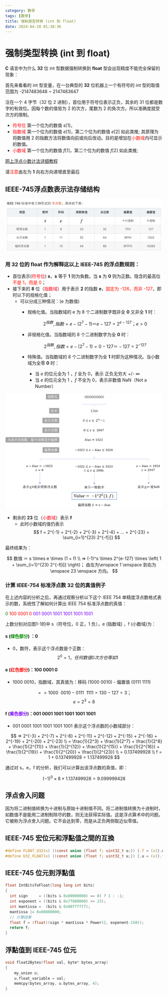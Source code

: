 ```yaml
---
category: 數學
tags: [數學]
title: 强制类型转换 (int 到 float)
date: 2024-04-28 01:38:36
---
```


<style>
  table {
    width: 100%git clone https://github.com/hkdickyko/hkdickyko.github.io
    }
  td {
    vertical-align: center;
  }
  table.inputT{
    margin: 10px;
    width: auto;
    margin-left: auto;
    margin-right: auto;
    border: none;
  }
  input{
    text-align: center;
    padding: 0px 10px;
  }
  iframe{
    width: 100%;
    display: block;
    border-style:none;
  }
</style>

# 强制类型转换 (int 到 float)

**C** 语言中为什么 **32** 位 int 型数据强制转换到 **float** 型会出现精度不能完全保留的现象：

首先来看看的 int 型变量，在一台典型的 **32** 位机器上一个有符号的 int 型的取值范围为 -2147483648 ~ 2147483647 

注在一个 4 字节（32 位 2 进制），首位用于符号位表示正负，其余的 31 位都是数字的有效位。因每个数的值皆为 2 的次方，尾数为 2 的負次方。所以准确度就受次方的限制。

 - <font color="#FF0010">符号位</font> 第一个位为的数值 $s[1]$， 
 - <font color="#FF0010">指数域</font> 第一个位为的数值 $e[1]$，第二个位为的数值 $e[2]$ 如此类推; 其原理为将数值用 2 的指数方法将数值向前或向后改动。目的是增加在<font color="#FF1000">小数域</font>内可显示的数值。
 - <font color="#FF0010">小数域</font> 第一个位为的数值 $f[1]$，第二个位为的数值 $f[2]$ 如此类推;

[网上浮点小数计法详细教程](https://m.youtube.com/watch?v=RuKkePyo9zk)

请<font color="#FF1000">注意</font>由左为 **1** 向右方向递增直至最后

## IEEE-745浮点数表示法存储结构

![Alt x](../assets/img/math/ieeetable.png)


### 用 32 位的 float 作为解释这以上 **IEEE-745** 的浮点数规则：

- 首位表示(<font color="#FF0010">符号位</font>) **s**，**s** 等于 **1** 则为負数。当 **s** 为 **0** 则为正数。隐含的最高位<font color="#FF1000">不是 1，而是 0</font>；
- 接下来的 **8** 位（<font color="#FF0010">指数域</font>）用于表示 **2** 的指数 **e**，<font color="#FF1000">固定为 -126，而非 -127</font>，即时以下的规格化值；
  - 可以分成三种情况：(e 为数值)
    - 规格化值。当指数域的 e 为 8 个二进制数字既非全 **0** 又非全 **1** 时：
    
        $$ 2^{指数} ,  指数 = e - (2^7 - 1) ＝ e - 127 = 2^{e-127}； e>0 $$
    - 非规格化值。当指数域的 8 个二进制数字为全 **0** 时：
    
        $$ 2^{指数} ,  指数 = e - (2^7 - 1) = 0 - 127 ＝ -127 = 2^{-127} $$
        
    - 特殊值。当指数域的 8 个二进制数字为全 **1** 时即为这种情况。当小数域为全零 **0** 时：
      - 当 $e$ 的位元全为 1 ，$f$ 全为 0，表示 正负无穷大 +/- ∞
      - 当 $e$ 的位元全为 1 ，$f$ 不全为 0，表示非数值 NaN（Not a Number）

![Alt x](../assets/img/math/ieeeindex.png)
      
- 剩余的 **23** 位（<font color="#FF0010">小数域</font>）表示 **f**
  - 此时小数域的值仍表示
     $$ f = 2^{-1} + 2^{-2} + 2^{-3} + 2^{-4} + ... + 2^{-23} = \sum_{i=1}^{23} 2^{-f[i]} $$

最终结果为：

$$ 数值 ＝ s \times e \times (1 + f) \\
  => (-1)^s \times 2^{e-127} \times \left( 1 + \sum_{i=1}^{23} 2^{-f[i]} \right)； 由左为\enspace 1 \enspace 到右为 \enspace 23 \enspace 方向。
 $$

### 计算 IEEE-754 标准浮点数 32 位的真值例子

在上述内容的分析之后，再通过观察分析以下这个 IEEE 754 单精度浮点数格式表示的数，系统性了解如何计算出 IEEE 754 标准浮点数的真值：

<font color="#008800">0</font> <font color="#FF0000">100 0001 0</font> <font color="#7800FF">001 0001 1001 1001 1001 1001</font>

上数分别对应图1-1的中 s（符号位，0 正，1 负），e (指数域) ，f (小数域)为：

#### s (<font color="#008800">绿色部分</font>) ：0

 - 0，数符，表示这个浮点数是个正数：
  $$ 2^0 = 1，任何数值 0 次方也等如 1 $$

#### e (<font color="#FF0000">红色部分</font>)：100 0001 0

 - 1000 0010，指数域，其真值为：移码 (1000 0010) - 偏置值 (0111 1111) 

  $$ => 1000 \enspace 0010 - 0111 \enspace 1111 = 130 - 127 = 3；$$
  $$ e = 2^3 = 8 $$

#### f (<font color="#7800FF">紫色部分</font>)：001 0001 1001 1001 1001 1001

 - 001 0001 1001 1001 1001 1001 表示这个浮点数的小数域部分：

  $$ => 2^{-3} + 2^{-7} + 2^{-8} + 2^{-11} + 2^{-12} + 2^{-15} + 2^{-16} + 2^{-19} + 2^{-20} + 2^{-23} \\
= \frac{1}{2^3} + \frac{1}{2^7} + \frac{1}{2^8} + \frac{1}{2^{11}} + \frac{1}{2^{12}} + \frac{1}{2^{15}} +  \frac{1}{2^{16}} + \frac{1}{2^{19}} + \frac{1}{2^{20}} + \frac{1}{2^{23}} \\
 = 0.137499928 \\
 f = 1 + 0.137499928 = 1.137499928 $$

通过对 s，e，f 的分析，我们可以计算出该浮点数的真值，即：

$$ (-1)^0 \times 8 \times 1.137499928 = 9.099999428 $$ 

## 浮点舍入问题

因为将二进制值转换为十进制与原始十进制值不同。将二进制值转换为十进制时，如数值不是能用二进制制除尽的数，则无法获得实际值。这是浮点算术中的问题。它被称为浮点舍入问题。它不会达到零，而是从正负两侧取近似零值。

## **IEEE-745** 宏位元和浮點值之間的互換

```c
#define FLOAT_U32(x) ((const union {float f; uint32_t u;}) {.f = (x)}.u) // float->u32
#define U32_FLOAT(x) ((const union {float f; uint32_t u;}) {.u = (x)}.f) // u32->float
```

## **IEEE-745** 位元到浮點值

```c
float IntBitsToFloat(long long int bits)
{
  int sign     = ((bits & 0x80000000) == 0) ? 1 : -1;
  int exponent = ((bits & 0x7f800000) >> 23);
  int mantissa =  (bits & 0x007fffff);
  mantissa |= 0x00800000;
  // 计算结果
  float f = (float)(sign * mantissa * Power(2, exponent-150));
  return f;
}
```

## 浮點值到 **IEEE-745** 位元

```c
void float2Bytes(float val, byte* bytes_array)
{
    my_union u;
    u.float_variable = val;
    memcpy(bytes_array, u.bytes_array, 4);
}
```